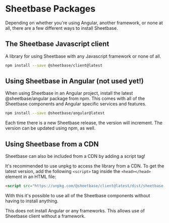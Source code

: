 # Sheetbase Packages

Depending on whether you're using Angular, another framework, or none at all, there are a few different ways to install Sheetbase.

## The Sheetbase Javascript client

A library for using Sheetbase with any Javascript framework or none of all.

```sh
npm install --save @sheetbase/client@latest
```

## Using Sheetbase in Angular (not used yet!)

When using Sheetbase in an Angular project, install the latest @sheetbase/angular package from npm. This comes with all of the Sheetbase components and Angular specific services and features.

```sh
npm install --save @sheetbase/angular@latest
```

Each time there is a new Sheetbase release, the version will increment. The version can be updated using npm, as well.

## Using Sheetbase from a CDN

Sheetbase can also be included from a CDN by adding a script tag!

It's recommended to use unpkg to access the library from a CDN. To get the latest version, add the following `<script>` tag inside the `<head></head>` element in an HTML file:

```html
<script src="https://unpkg.com/@sheetbase/client@latest/dist/sheetbase.min.js"></script>
```

With this it's possible to use all of the Sheetbase components without having to install anything.

This does not install Angular or any frameworks. This allows use of Sheetbase client without a framework.
